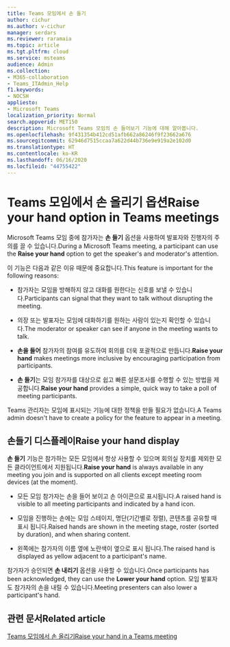 ```yaml
---
title: Teams 모임에서 손 들기
author: cichur
ms.author: v-cichur
manager: serdars
ms.reviewer: raramaia
ms.topic: article
ms.tgt.pltfrm: cloud
ms.service: msteams
audience: Admin
ms.collection:
- M365-collaboration
- Teams_ITAdmin_Help
f1.keywords:
- NOCSH
appliesto:
- Microsoft Teams
localization_priority: Normal
search.appverid: MET150
description: Microsoft Teams 모임의 손 들어보기 기능에 대해 알아봅니다.
ms.openlocfilehash: 9f431354b412cd51afb662a86246f9f23662a676
ms.sourcegitcommit: 62946d7515ccaa7a622d44b736e9e919a2e102d0
ms.translationtype: HT
ms.contentlocale: ko-KR
ms.lasthandoff: 06/16/2020
ms.locfileid: "44755422"
---
```

# <a name="raise-your-hand-option-in-teams-meetings"></a><span data-ttu-id="aef68-103">Teams 모임에서 손 올리기 옵션</span><span class="sxs-lookup"><span data-stu-id="aef68-103">Raise your hand option in Teams meetings</span></span>

<span data-ttu-id="aef68-104">Microsoft Teams 모임 중에 참가자는 **손 들기** 옵션을 사용하여 발표자와 진행자의 주의를 끌 수 있습니다.</span><span class="sxs-lookup"><span data-stu-id="aef68-104">During a Microsoft Teams meeting, a participant can use the **Raise your hand** option to get the speaker's and moderator's attention.</span></span>

<span data-ttu-id="aef68-105">이 기능은 다음과 같은 이유 때문에 중요합니다.</span><span class="sxs-lookup"><span data-stu-id="aef68-105">This feature is important for the following reasons:</span></span>

- <span data-ttu-id="aef68-106">참가자는 모임을 방해하지 않고 대화를 원한다는 신호를 보낼 수 있습니다.</span><span class="sxs-lookup"><span data-stu-id="aef68-106">Participants can signal that they want to talk without disrupting the meeting.</span></span>

- <span data-ttu-id="aef68-107">의장 또는 발표자는 모임에 대화하기를 원하는 사람이 있는지 확인할 수 있습니다.</span><span class="sxs-lookup"><span data-stu-id="aef68-107">The moderator or speaker can see if anyone in the meeting wants to talk.</span></span>  

- <span data-ttu-id="aef68-108">**손을 들어** 참가자의 참여를 유도하여 회의를 더욱 포괄적으로 만듭니다.</span><span class="sxs-lookup"><span data-stu-id="aef68-108">**Raise your hand** makes meetings more inclusive by encouraging participation from participants.</span></span>

- <span data-ttu-id="aef68-109">**손 들기**는 모임 참가자를 대상으로 쉽고 빠른 설문조사를 수행할 수 있는 방법을 제공합니다.</span><span class="sxs-lookup"><span data-stu-id="aef68-109">**Raise your hand** provides a simple, quick way to take a poll of meeting participants.</span></span>

<span data-ttu-id="aef68-110">Teams 관리자는 모임에 표시되는 기능에 대한 정책을 만들 필요가 없습니다.</span><span class="sxs-lookup"><span data-stu-id="aef68-110">A Teams admin doesn't have to create a policy for the feature to appear in a meeting.</span></span>

## <a name="raise-your-hand-display"></a><span data-ttu-id="aef68-111">손들기 디스플레이</span><span class="sxs-lookup"><span data-stu-id="aef68-111">Raise your hand display</span></span>

<span data-ttu-id="aef68-112">**손 들기** 기능은 참가하는 모든 모임에서 항상 사용할 수 있으며 회의실 장치를 제외한 모든 클라이언트에서 지원됩니다.</span><span class="sxs-lookup"><span data-stu-id="aef68-112">**Raise your hand** is always available in any meeting you join and is supported on all clients except meeting room devices (at the moment).</span></span>

- <span data-ttu-id="aef68-113">모든 모임 참가자는 손을 들어 보이고 손 아이콘으로 표시됩니다.</span><span class="sxs-lookup"><span data-stu-id="aef68-113">A raised hand is visible to all meeting participants and indicated by a hand icon.</span></span>

- <span data-ttu-id="aef68-114">모임을 진행하는 손에는 모임 스테이지, 명단(기간별로 정렬), 콘텐츠를 공유할 때 표시 됩니다.</span><span class="sxs-lookup"><span data-stu-id="aef68-114">Raised hands are shown in the meeting stage, roster (sorted by duration), and when sharing content.</span></span>

- <span data-ttu-id="aef68-115">왼쪽에는 참가자의 이름 옆에 노란색이 옆으로 표시 됩니다.</span><span class="sxs-lookup"><span data-stu-id="aef68-115">The raised hand is displayed as yellow adjacent to a participant's name.</span></span>

<span data-ttu-id="aef68-116">참가자가 승인되면 **손 내리기** 옵션을 사용할 수 있습니다.</span><span class="sxs-lookup"><span data-stu-id="aef68-116">Once participants has been acknowledged, they can use the **Lower your hand** option.</span></span> <span data-ttu-id="aef68-117">모임 발표자도 참가자의 손을 내릴 수 있습니다.</span><span class="sxs-lookup"><span data-stu-id="aef68-117">Meeting presenters can also lower a participant's hand.</span></span>

## <a name="related-article"></a><span data-ttu-id="aef68-118">관련 문서</span><span class="sxs-lookup"><span data-stu-id="aef68-118">Related article</span></span>

[<span data-ttu-id="aef68-119">Teams 모임에서 손 올리기</span><span class="sxs-lookup"><span data-stu-id="aef68-119">Raise your hand in a Teams meeting</span></span>](https://support.office.com/article/raise-your-hand-in-a-teams-meeting-bb2dd8e1-e6bd-43a6-85cf-30822667b372?ui=en-US&rs=en-US&ad=US)
